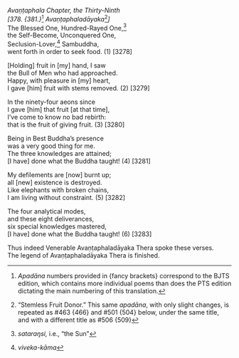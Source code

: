 *Avaṇṭaphala Chapter, the Thirty-Ninth*  
*\[378. {381.}*[^1] *Avaṇṭaphaladāyaka*[^2]*\]*  
The Blessed One, Hundred-Rayed One,[^3]  
the Self-Become, Unconquered One,  
Seclusion-Lover,[^4] Sambuddha,  
went forth in order to seek food. (1) \[3278\]

\[Holding\] fruit in \[my\] hand, I saw  
the Bull of Men who had approached.  
Happy, with pleasure in \[my\] heart,  
I gave \[him\] fruit with stems removed. (2) \[3279\]

In the ninety-four aeons since  
I gave \[him\] that fruit \[at that time\],  
I’ve come to know no bad rebirth:  
that is the fruit of giving fruit. (3) \[3280\]

Being in Best Buddha’s presence  
was a very good thing for me.  
The three knowledges are attained;  
\[I have\] done what the Buddha taught! (4) \[3281\]

My defilements are \[now\] burnt up;  
all \[new\] existence is destroyed.  
Like elephants with broken chains,  
I am living without constraint. (5) \[3282\]

The four analytical modes,  
and these eight deliverances,  
six special knowledges mastered,  
\[I have\] done what the Buddha taught! (6) \[3283\]

Thus indeed Venerable Avaṇṭaphaladāyaka Thera spoke these verses.  
The legend of Avaṇṭaphaladāyaka Thera is finished.

[^1]: *Apadāna* numbers provided in {fancy brackets} correspond to the BJTS edition, which contains more individual poems than does the PTS edition dictating the main numbering of this translation.

[^2]: “Stemless Fruit Donor.” This same *apadāna*, with only slight changes, is repeated as \#463 {466} and \#501 {504} below, under the same title, and with a different title as \#506 {509}

[^3]: *sataraŋsi,* i.e., “the Sun”

[^4]: *viveka-kāma*
